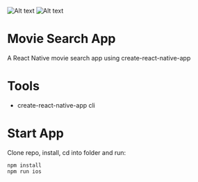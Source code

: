 ![Alt text](https://monosnap.com/file/WUdAW0Orx5vhoPew7jU8sfGQ8AfufN.png)
![Alt text](https://monosnap.com/file/xzwP6NWXT9kjcp7yhpNLRWqqIbqtMc.png)

# Movie Search App
A React Native movie search app using create-react-native-app

# Tools
* create-react-native-app cli

# Start App
Clone repo, install, cd into folder and run:
```git
npm install
npm run ios
```



